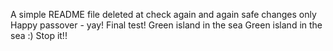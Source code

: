 A simple README file
deleted at
check again
and again
safe changes only
Happy passover - yay!
Final test!
Green island in the sea
Green island in the sea :)
Stop it!!
